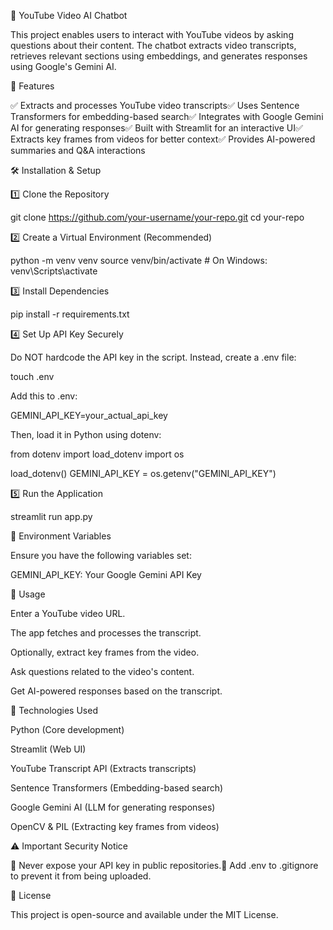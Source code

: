 🎥 YouTube Video AI Chatbot

This project enables users to interact with YouTube videos by asking questions about their content. The chatbot extracts video transcripts, retrieves relevant sections using embeddings, and generates responses using Google's Gemini AI.

🚀 Features

✅ Extracts and processes YouTube video transcripts✅ Uses Sentence Transformers for embedding-based search✅ Integrates with Google Gemini AI for generating responses✅ Built with Streamlit for an interactive UI✅ Extracts key frames from videos for better context✅ Provides AI-powered summaries and Q&A interactions

🛠️ Installation & Setup

1️⃣ Clone the Repository

git clone https://github.com/your-username/your-repo.git
cd your-repo

2️⃣ Create a Virtual Environment (Recommended)

python -m venv venv
source venv/bin/activate  # On Windows: venv\Scripts\activate

3️⃣ Install Dependencies

pip install -r requirements.txt

4️⃣ Set Up API Key Securely

Do NOT hardcode the API key in the script. Instead, create a .env file:

touch .env

Add this to .env:

GEMINI_API_KEY=your_actual_api_key

Then, load it in Python using dotenv:

from dotenv import load_dotenv
import os

load_dotenv()
GEMINI_API_KEY = os.getenv("GEMINI_API_KEY")

5️⃣ Run the Application

streamlit run app.py

🔑 Environment Variables

Ensure you have the following variables set:

GEMINI_API_KEY: Your Google Gemini API Key

📜 Usage

Enter a YouTube video URL.

The app fetches and processes the transcript.

Optionally, extract key frames from the video.

Ask questions related to the video's content.

Get AI-powered responses based on the transcript.

📌 Technologies Used

Python (Core development)

Streamlit (Web UI)

YouTube Transcript API (Extracts transcripts)

Sentence Transformers (Embedding-based search)

Google Gemini AI (LLM for generating responses)

OpenCV & PIL (Extracting key frames from videos)

⚠️ Important Security Notice

🔹 Never expose your API key in public repositories.🔹 Add .env to .gitignore to prevent it from being uploaded.

📝 License

This project is open-source and available under the MIT License.

